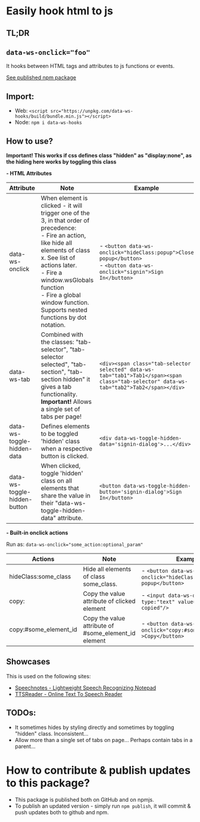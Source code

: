 # Easily hook html to js

## TL;DR
## `data-ws-onclick="foo"`

It hooks between HTML tags and attributes to js functions or events.

[See published npm package](https://www.npmjs.com/package/data-ws-hooks)

## Import:

- Web: `<script src="https://unpkg.com/data-ws-hooks/build/bundle.min.js"></script>`
- Node: `npm i data-ws-hooks`

## How to use?

**Important! This works if css defines class "hidden" as "display:none", as the hiding here works by toggling this class**

**- HTML Attributes**

| Attribute                    | Note                                                                                                                                                                                                                                                                                            | Example                                                                                                                                  |
|------------------------------|-------------------------------------------------------------------------------------------------------------------------------------------------------------------------------------------------------------------------------------------------------------------------------------------------|------------------------------------------------------------------------------------------------------------------------------------------|
| data-ws-onclick              | When element is clicked - it will trigger one of the 3, in that order of precedence: <br>- Fire an action, like hide all elements of class x. See list of actions later. <br>- Fire a window.wsGlobals function <br>- Fire a global window function. Supports nested functions by dot notation. | - `<button data-ws-onclick="hideClass:popup">Close popup</button>` <br> - `<button data-ws-onclick="signin">Sign In</button>`            |
| data-ws-tab                  | Combined with the classes: "tab-selector", "tab-selector selected", "tab-section", "tab-section hidden" it gives a tab functionality.  <br>**Important!** Allows a single set of tabs per page!                                                                                                 | `<div><span class="tab-selector selected" data-ws-tab="tab1">Tab1</span><span class="tab-selector" data-ws-tab="tab2">Tab2</span></div>` |
| data-ws-toggle-hidden-data   | Defines elements to be toggled 'hidden' class when a respective button is clicked.                                                                                                                                                                                                              | `<div data-ws-toggle-hidden-data='signin-dialog'>...</div>`                                                                              |
| data-ws-toggle-hidden-button | When clicked, toggle 'hidden' class on all elements that share the value in their "data-ws-toggle-hidden-data" attribute.                                                                                                                                                                       | `<button data-ws-toggle-hidden-button='signin-dialog'>Sign In</button>`                                                                  |


**- Built-in onclick actions**

Run as:
`data-ws-onclick="some_action:optional_param"`

| Actions               | Note                                                 | Example                                                                    |
|-----------------------|------------------------------------------------------|----------------------------------------------------------------------------|
| hideClass:some_class  | Hide all elements of class some_class.               | - `<button data-ws-onclick="hideClass:popup">Close popup</button>`         |
| copy:                 | Copy the value attribute of clicked element          | - `<input data-ws-onclick="copy" type:"text" value="this will be copied"/>` |
| copy:#some_element_id | Copy the value attribute of #some_element_id element | - `<button data-ws-onclick="copy:#some_element_id" >Copy</button>`         |


## Showcases

This is used on the following sites:
- [Speechnotes - Lightweight Speech Recognizing Notepad](https://speechnotes.co/)
- [TTSReader - Online Text To Speech Reader](https://ttsreader.com/)

## TODOs:

- It sometimes hides by styling directly and sometimes by toggling "hidden" class. Inconsistent...
- Allow more than a single set of tabs on page... Perhaps contain tabs in a parent... 

# How to contribute & publish updates to this package?
- This package is published both on GitHub and on npmjs.
- To publish an updated version - simply run `npm publish`, it will commit & push updates both to github and npm.

